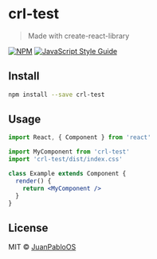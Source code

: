 # crl-test

> Made with create-react-library

[![NPM](https://img.shields.io/npm/v/crl-test.svg)](https://www.npmjs.com/package/crl-test) [![JavaScript Style Guide](https://img.shields.io/badge/code_style-standard-brightgreen.svg)](https://standardjs.com)

## Install

```bash
npm install --save crl-test
```

## Usage

```jsx
import React, { Component } from 'react'

import MyComponent from 'crl-test'
import 'crl-test/dist/index.css'

class Example extends Component {
  render() {
    return <MyComponent />
  }
}
```

## License

MIT © [JuanPabloOS](https://github.com/JuanPabloOS)
